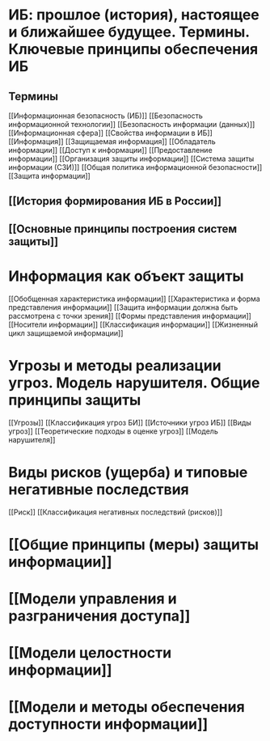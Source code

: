 # ИБ: прошлое (история), настоящее и ближайшее будущее. Термины. Ключевые принципы обеспечения ИБ

## Термины
[[Информационная безопасность (ИБ)]]
[[Безопасность информационной технологии]]
[[Безопасность информации (данных)]]
[[Информационная сфера]]
[[Свойства информации в ИБ]]
[[Информация]]
[[Защищаемая информация]]
[[Обладатель информации]]
[[Доступ к информации]]
[[Предоставление информации]]
[[Организация защиты информации]]
[[Система защиты информации (СЗИ)]]
[[Общая политика информационной безопасности]]
[[Защита информации]]


## [[История формирования ИБ в России]]

## [[Основные принципы построения систем защиты]]


# Информация как объект защиты

[[Обобщенная характеристика информации]]
[[Характеристика и форма представления информации]]
[[Защита информации должна быть рассмотрена с точки зрения]]
[[Формы представления информации]]
[[Носители информации]]
[[Классификация информации]]
[[Жизненный цикл защищаемой информации]]

# Угрозы и методы реализации угроз. Модель нарушителя. Общие принципы защиты

[[Угрозы]]
[[Классификация угроз БИ]]
[[Источники угроз ИБ]]
[[Виды угроз]]
[[Теоретические подходы в оценке угроз]]
[[Модель нарушителя]]


# Виды рисков (ущерба) и типовые негативные последствия

[[Риск]]
[[Классификация негативных последствий (рисков)]]


# [[Общие принципы (меры) защиты информации]]

# [[Модели управления и разграничения доступа]]

# [[Модели целостности информации]]

# [[Модели и методы обеспечения доступности информации]]
